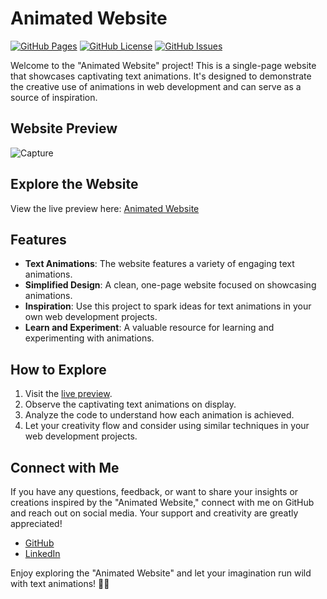 # Animated Website

[![GitHub Pages](https://img.shields.io/badge/GitHub-Pages-green.svg)](https://rajatrawal.github.io/animated-website/)
[![GitHub License](https://img.shields.io/badge/license-MIT-blue.svg)](LICENSE)
[![GitHub Issues](https://img.shields.io/github/issues/rajatrawal/animated-website)](https://github.com/rajatrawal/animated-website/issues)

Welcome to the "Animated Website" project! This is a single-page website that showcases captivating text animations. It's designed to demonstrate the creative use of animations in web development and can serve as a source of inspiration.

## Website Preview

![Capture](https://github.com/rajatrawal/animated-website/assets/72153827/c83d5e66-ed64-4c0e-a907-5f0743d6259c)


## Explore the Website

View the live preview here: [Animated Website](https://rajatrawal.github.io/animated-website/)

## Features

- **Text Animations**: The website features a variety of engaging text animations.
- **Simplified Design**: A clean, one-page website focused on showcasing animations.
- **Inspiration**: Use this project to spark ideas for text animations in your own web development projects.
- **Learn and Experiment**: A valuable resource for learning and experimenting with animations.

## How to Explore

1. Visit the [live preview](https://rajatrawal.github.io/animated-website/).
2. Observe the captivating text animations on display.
3. Analyze the code to understand how each animation is achieved.
4. Let your creativity flow and consider using similar techniques in your web development projects.


## Connect with Me

If you have any questions, feedback, or want to share your insights or creations inspired by the "Animated Website," connect with me on GitHub and reach out on social media. Your support and creativity are greatly appreciated!

- [GitHub](https://github.com/rajatrawal)
- [LinkedIn](https://www.linkedin.com/in/rajatrawal)


Enjoy exploring the "Animated Website" and let your imagination run wild with text animations! 🎨🌟

